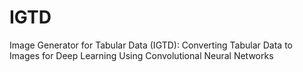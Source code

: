# IGTD
Image Generator for Tabular Data (IGTD): Converting Tabular Data to Images for Deep Learning Using Convolutional Neural Networks
